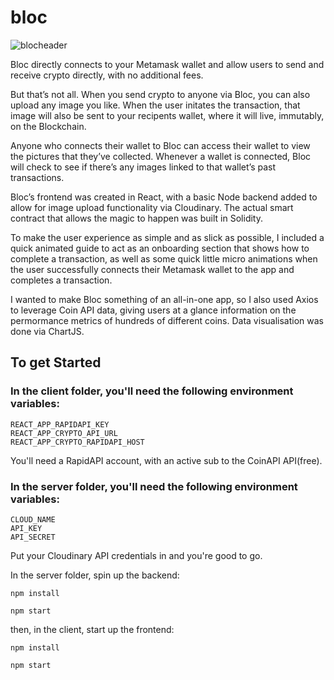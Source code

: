 # bloc

![blocheader](https://user-images.githubusercontent.com/66869833/197811238-55a038e1-d90f-4d52-aacf-36d79e564649.jpg)


Bloc directly connects to your Metamask wallet and allow users to send and receive crypto directly, with no additional fees.

But that’s not all. When you send crypto to anyone via Bloc, you can also upload any image you like. When the user initates the transaction, that image will also be sent to your recipents wallet, where it will live, immutably, on the Blockchain.

Anyone who connects their wallet to Bloc can access their wallet to view the pictures that they’ve collected. Whenever a wallet is connected, Bloc will check to see if there’s any images linked to that wallet’s past transactions.

Bloc’s frontend was created in React, with a basic Node backend added to allow for image upload functionality via Cloudinary. The actual smart contract that allows the magic to happen was built in Solidity.

To make the user experience as simple and as slick as possible, I included a quick animated guide to act as an onboarding section that shows how to complete a transaction, as well as some quick little micro animations when the user successfully connects their Metamask wallet to the app and completes a transaction.

I wanted to make Bloc something of an all-in-one app,  so I also used Axios to leverage Coin API data, giving users at a glance information on the permormance metrics of hundreds of different coins. Data visualisation was done via ChartJS.

## To get Started


### In the client folder, you'll need the following environment variables:

```
REACT_APP_RAPIDAPI_KEY
REACT_APP_CRYPTO_API_URL
REACT_APP_CRYPTO_RAPIDAPI_HOST
```

You'll need a RapidAPI account, with an active sub to the CoinAPI API(free).

### In the server folder, you'll need the following environment variables:

```
CLOUD_NAME
API_KEY
API_SECRET
```

Put your Cloudinary API credentials in and you're good to go.

In the server folder, spin up the backend:

```
npm install

npm start
```


then, in the client, start up the frontend:
```
npm install

npm start
```
